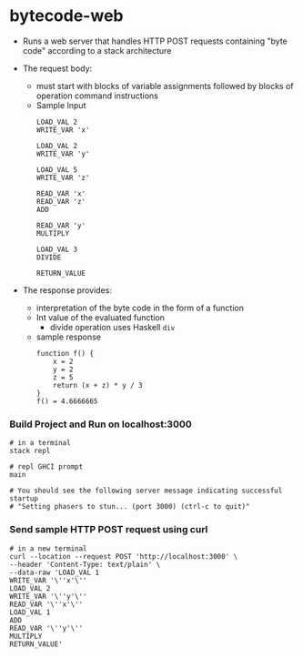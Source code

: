 # bytecode-web

- Runs a web server that handles HTTP POST requests containing "byte code" according to a stack architecture
    
- The request body:
    - must start with blocks of variable assignments followed by blocks of operation command instructions
    - Sample Input
      ```
      LOAD_VAL 2
      WRITE_VAR 'x'

      LOAD_VAL 2
      WRITE_VAR 'y'

      LOAD_VAL 5
      WRITE_VAR 'z'

      READ_VAR 'x'
      READ_VAR 'z'
      ADD

      READ_VAR 'y'
      MULTIPLY

      LOAD_VAL 3
      DIVIDE

      RETURN_VALUE
      ```
- The response provides:
  - interpretation of the byte code in the form of a function
  - Int value of the evaluated function
      - divide operation uses Haskell `div`
  - sample response
    ```
    function f() {
        x = 2
        y = 2
        z = 5
        return (x + z) * y / 3
    }
    f() = 4.6666665
    ```
### Build Project and Run on localhost:3000

```
# in a terminal
stack repl

# repl GHCI prompt
main

# You should see the following server message indicating successful startup 
# "Setting phasers to stun... (port 3000) (ctrl-c to quit)"

```

### Send sample HTTP POST request using curl
```
# in a new terminal
curl --location --request POST 'http://localhost:3000' \
--header 'Content-Type: text/plain' \
--data-raw 'LOAD_VAL 1
WRITE_VAR '\''x'\''
LOAD_VAL 2
WRITE_VAR '\''y'\''
READ_VAR '\''x'\''
LOAD_VAL 1
ADD
READ_VAR '\''y'\''
MULTIPLY
RETURN_VALUE'
```

